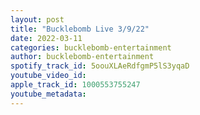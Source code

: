 ```yaml
---
layout: post
title: "Bucklebomb Live 3/9/22"
date: 2022-03-11
categories: bucklebomb-entertainment
author: bucklebomb-entertainment
spotify_track_id: 5oouXLAeRdfgmP5lS3yqaD
youtube_video_id: 
apple_track_id: 1000553755247
youtube_metadata: 
---
```

